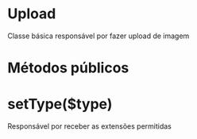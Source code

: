 # Upload
Classe básica responsável por fazer upload de imagem

# Métodos públicos

# setType($type)
Responsável por receber as extensões permitidas


